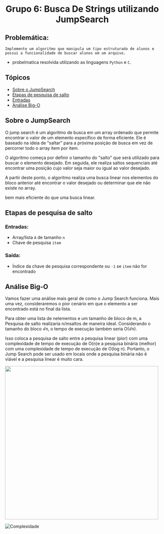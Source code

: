 <h1 align="center"> Grupo 6: Busca De Strings utilizando JumpSearch 
</h1>

## Problemática:

    Implemente um algoritmo que manipula um tipo estruturado de alunos e possui a funcionalidade de buscar alunos em um arquivo.

- probelmatica resolvida utilizando as linguagens `Python` e `C`.

## Tópicos

- [Sobre o JumpSearch](#Sobre-o-JumpSearch)
- [Etapas de pesquisa de salto](#etapas-de-pesquisa-de-salto)
- [Entradas](#entradas)
- [Análise Big-O](#análise-big-o)

## Sobre o JumpSearch

O jump search é um algoritmo de busca em um array ordenado que permite encontrar o valor de um elemento específico de forma eficiente. Ele é baseado na ideia de "saltar" para a próxima posição de busca em vez de percorrer todo o array item por item.

O algoritmo começa por definir o tamanho do "salto" que será utilizado para buscar o elemento desejado. Em seguida, ele realiza saltos sequenciais até encontrar uma posição cujo valor seja maior ou igual ao valor desejado.

A partir deste ponto, o algoritmo realiza uma busca linear nos elementos do bloco anterior até encontrar o valor desejado ou determinar que ele não existe no array.

bem mais eficiente do que uma busca linear.

## Etapas de pesquisa de salto

### Entradas:

- Array/lista `A` de tamanho `n`
- Chave de pesquisa `item`

### Saída:

- Índice da chave de pesquisa correspondente ou `-1` se `item` não for encontrado

## Análise Big-O

Vamos fazer uma análise mais geral de como o Jump Search funciona. Mais uma vez, consideraremos o pior cenário em que o elemento a ser encontrado está no final da lista.

Para obter uma lista de nelementos e um tamanho de bloco de m, a Pesquisa de salto realizaria n/msaltos de maneira ideal. Considerando o tamanho do bloco √n, o tempo de execução também seria O(√n).

Isso coloca a pesquisa de salto entre a pesquisa linear (pior) com uma complexidade de tempo de execução de O(n)e a pesquisa binária (melhor) com uma complexidade de tempo de execução de O(log n). Portanto, o Jump Search pode ser usado em locais onde a pesquisa binária não é viável e a pesquisa linear é muito cara. 

<div>
  <img src="https://github.com/classroom-ufersa/JumpSearch/blob/develop/Figura.png" width="500" height="500">
</div>

![Complexidade](https://github.com/classroom-ufersa/JumpSearch/blob/develop/Figura.png)